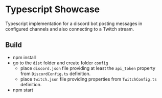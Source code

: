# Typescript Showcase

Typescript implementation for a discord bot posting messages in configured channels and also connecting to a Twitch stream.

## Build

* npm install
* go to the `dist` folder and create folder `config`
  * place `discord.json` file providing at least the `api_token` property from `DiscordConfig.ts` definition.
  * place `twitch.json` file providing properties from `TwitchConfig.ts` definition.
* npm start
